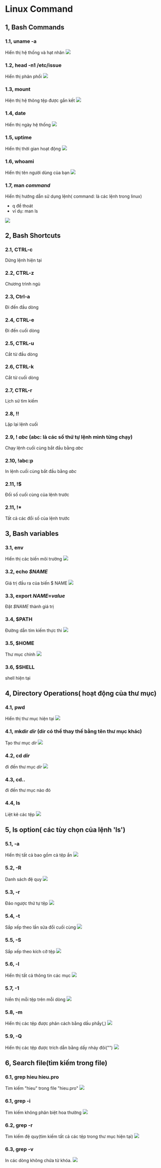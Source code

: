 # Linux Command
## 1, Bash Commands
### 1.1, uname -a
Hiển thị hệ thống và hạt nhân
![](/Linux/image/uname-a.png)
### 1.2, head -n1 /etc/issue
Hiển thị phân phối 
![](/Linux/image/issue.png)
### 1.3, mount
Hiện thị hệ thông tệp được gắn kết
![](/Linux/image/mount.png)
### 1.4, date
Hiển thị ngày hệ thống
![](/Linux/image/date.png)
### 1.5, uptime
Hiển thị thời gian hoạt động
![](/Linux/image/uptime.png)
### 1.6, whoami
Hiển thị tên người dùng của bạn
![](/Linux/image/whoami.png)
### 1.7, man *command*
Hiển thị hướng dẫn sử dụng lệnh( command: là các lệnh trong linux)
  - q để thoát
  - ví dụ: man ls

![](/Linux/image/man.png)

## 2, Bash Shortcuts
### 2.1, CTRL-c
Dừng lệnh hiện tại
### 2.2, CTRL-z 
Chương trình ngủ
### 2.3, Ctrl-a
Đi đến đầu dòng
### 2.4, CTRL-e
Đi đến cuối dòng
### 2.5, CTRL-u
Cắt từ đầu dòng
### 2.6, CTRL-k
Cắt từ cuối dòng
### 2.7, CTRL-r
Lịch sử tìm kiếm
### 2.8, !!
Lặp lại lệnh cuối
### 2.9, ! *abc* (abc: là các số thứ tự lệnh mình từng chạy)
Chạy lệnh cuối cùng bắt đầu bằng *abc*
### 2.10, !abc:p
In lệnh cuối cùng bắt đầu bằng *abc*
### 2.11, !$
Đối số cuối cùng của lệnh trước 
### 2.11, !*
Tất cả các đổi số của lệnh trước

## 3, Bash variables
### 3.1, env
Hiển thị các biến môi trường
![](/Linux/image/env.png)
### 3.2, echo *$NAME*
Giá trị đầu ra của biến $ NAME
![](/Linux/image/echo.png)
### 3.3, export *NAME*=*value*
Đặt *$NAME* thành giá trị
### 3.4, $PATH
Đường dẫn tím kiếm thực thi
![](/Linux/image/path.png)
### 3.5, $HOME
Thư mục chính
![](/Linux/image/home.png)
### 3.6, $SHELL
shell hiện tại

## 4, Directory Operations( hoạt động của thư mục)
### 4.1, pwd
Hiển thị thư mục hiện tại
![](/Linux/image/pwd.png)
### 4.1, mkdir *dir* (dir có thể thay thế bằng tên thư mục khác)
Tạo thư mục *dir*
![](/Linux/image/pwd.png)
### 4.2, cd *dir*
đi đến thư mục *dir*
![](/Linux/image/pwd.png)
### 4.3, cd.. 
đi đến thư mục nào đó
### 4.4, ls
Liệt kê các tệp
![](/Linux/image/ls.png)

## 5, ls option( các tùy chọn của lệnh 'ls')
### 5.1, -a
Hiển thị tất cả bao gồm cả tệp ẩn
![](/Linux/image/ls-a.png)
### 5.2, -R
Danh sách đệ quy
![](/Linux/image/ls-R.png)
### 5.3, -r
Đảo ngược thứ tự tệp
![](/Linux/image/ls-rt.png)
### 5.4, -t
Sắp xếp theo lần sửa đổi cuối cùng
![](/Linux/image/ls-t.png)
### 5.5, -S
Sắp xếp theo kích cỡ tệp
![](/Linux/image/ls-s.png)
### 5.6, -l
Hiển thị tất cả thông tin các mục
![](/Linux/image/ld-l.png)
### 5.7, -1
hiển thị mỗi tệp trên mỗi dòng
![](/Linux/image/ls-1.png)
### 5.8, -m 
Hiển thị các tệp được phân cách bằng dấu phẩy(,)
![](/Linux/image/ls-m.png)
### 5.9, -Q
Hiển thị các tệp được trích dẫn bằng dấy nháy đôi("")
![](/Linux/image/ls-q.png)

## 6, Search file(tìm kiếm trong file)
### 6.1, grep hieu hieu.pro
Tìm kiếm "hieu" trong file "hieu.pro"
![](/Linux/image/grep.png)
### 6.1, grep -i
Tìm kiếm không phân biệt hoa thường
![](/Linux/image/grep-i.png)
### 6.2, grep -r
Tìm kiếm đệ quy(tìm kiếm tất cả các tệp trong thư mục hiện tại)
![](/Linux/image/grep-r.png)
### 6.3, grep -v
In các dòng không chứa từ khóa.
![](/Linux/image/grep-v.png)
### 